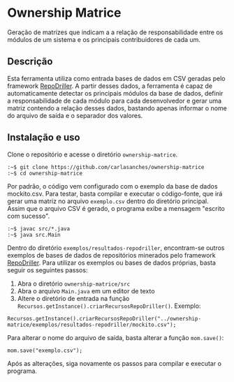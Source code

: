# Ownership Matrice
Geração de matrizes que indicam a  a relação de responsabilidade entre os módulos de um sistema e os principais contribuidores de cada um.

## Descrição
Esta ferramenta utiliza como entrada bases de dados em CSV geradas pelo framework [RepoDriller](https://github.com/mauricioaniche/repodriller). A partir desses dados, a ferramenta é capaz de automaticamente detectar os principais módulos da base de dados, definir a responsabilidade de cada módulo para cada desenvolvedor e gerar uma matriz contendo a relação desses dados, bastando apenas informar o nome do arquivo de saída e o separador dos valores.

## Instalação e uso
Clone o repositório e acesse o diretório `ownership-matrice`.

```
:~$ git clone https://github.com/carlasanches/ownership-matrice
:~$ cd ownership-matrice
```

Por padrão, o código vem configurado com o exemplo da base de dados mockito.csv. Para testar, basta compilar e executar o código-fonte, que irá gerar uma matriz no arquivo `exemplo.csv` dentro do diretório principal. Assim que o arquivo CSV é gerado, o programa exibe a mensagem "escrito com sucesso".

```
:~$ javac src/*.java
:~$ java src.Main
```

Dentro do diretório `exemplos/resultados-repodriller`, encontram-se outros exemplos de bases de dados de repositórios minerados pelo framework [RepoDriller](https://github.com/mauricioaniche/repodriller). Para utilizar os exemplos ou bases de dados próprias, basta seguir os seguintes passos:

1. Abra o diretório `ownership-matrice/src`
2. Abra o arquivo `Main.java` em um editor de texto
3. Altere o diretório de entrada na função `Recursos.getInstance().criarRecursosRepoDriller()`. Exemplo:

```
Recursos.getInstance().criarRecursosRepoDriller("../ownership-matrice/exemplos/resultados-repodriller/mockito.csv");
```

Para alterar o nome do arquivo de saída, basta alterar a função `mom.save()`:

```
mom.save("exemplo.csv");
```

Após as alterações, siga novamente os passos para compilar e executar o programa.
